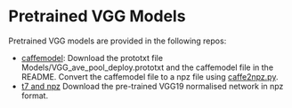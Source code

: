 [//]: <links>
[caffemodel]: https://github.com/leongatys/DeepTextures
[t7_npz]: https://github.com/elleryqueenhomels/arbitrary_style_transfer

# Pretrained VGG Models

Pretrained VGG models are provided in the following repos:
* [caffemodel][caffemodel]: Download the prototxt file Models/VGG_ave_pool_deploy.prototxt and the caffemodel file in the README. Convert the caffemodel file to a npz file using [caffe2npz.py](caffe2npz.py).
* [t7 and npz][t7_npz] Download the pre-trained VGG19 normalised network in npz format.